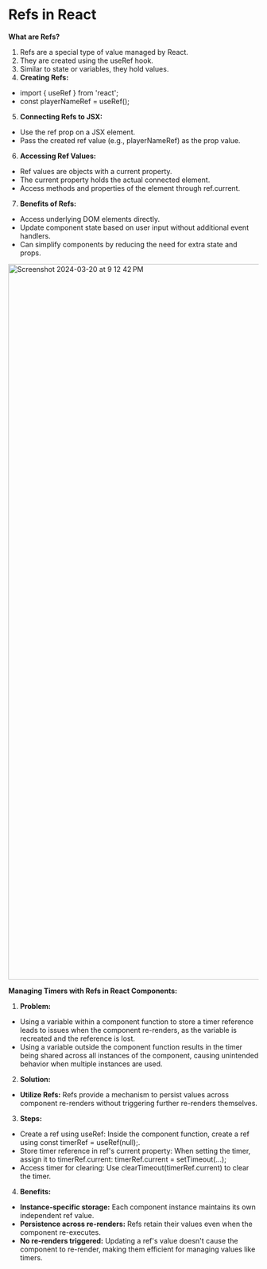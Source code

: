 # Refs in React
**What are Refs?**
1. Refs are a special type of value managed by React.
2. They are created using the useRef hook.
3. Similar to state or variables, they hold values.
4. **Creating Refs:**
- import { useRef } from 'react';
- const playerNameRef = useRef();
5. **Connecting Refs to JSX:**
- Use the ref prop on a JSX element.
- Pass the created ref value (e.g., playerNameRef) as the prop value.
6. **Accessing Ref Values:**
- Ref values are objects with a current property.
- The current property holds the actual connected element.
- Access methods and properties of the element through ref.current.
7. **Benefits of Refs:**
- Access underlying DOM elements directly.
- Update component state based on user input without additional event handlers.
- Can simplify components by reducing the need for extra state and props.

<img width="1440" alt="Screenshot 2024-03-20 at 9 12 42 PM" src="https://github.com/nagasaipavan1/Full-Stack-Development/assets/104422334/1daaba1a-6c9c-453d-b596-a502624a28d9">

**Managing Timers with Refs in React Components:**
1. **Problem:**
- Using a variable within a component function to store a timer reference leads to issues when the component re-renders, as the variable is recreated and the reference is lost.
- Using a variable outside the component function results in the timer being shared across all instances of the component, causing unintended behavior when multiple instances are used.
2. **Solution:**
- **Utilize Refs:** Refs provide a mechanism to persist values across component re-renders without triggering further re-renders themselves.
3. **Steps:**
- Create a ref using useRef: Inside the component function, create a ref using const timerRef = useRef(null);.
- Store timer reference in ref's current property: When setting the timer, assign it to timerRef.current: timerRef.current = setTimeout(...);
- Access timer for clearing: Use clearTimeout(timerRef.current) to clear the timer.
4. **Benefits:**
- **Instance-specific storage:** Each component instance maintains its own independent ref value.
- **Persistence across re-renders:** Refs retain their values even when the component re-executes.
- **No re-renders triggered:** Updating a ref's value doesn't cause the component to re-render, making them efficient for managing values like timers.


